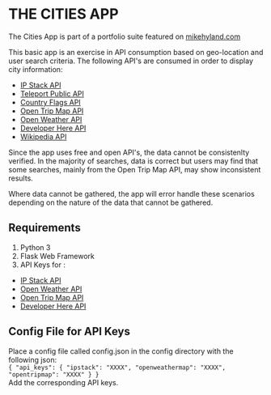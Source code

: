 # THE CITIES APP

The Cities App is part of a portfolio suite featured on <a href="https://mikehyland.com" target="_blank">mikehyland.com</a>

This basic app is an exercise in API consumption based on geo-location and user search criteria. The following API's are consumed in order to display city information:

* <a href="https://ipstack.com/" target="_blank">IP Stack API</a>
* <a href="https://developers.teleport.org/api/" target="_blank">Teleport Public API</a>
* <a href="https://www.countryflags.io/" target="_blank">Country Flags API</a>
* <a href="https://opentripmap.io/product/" target="_blank">Open Trip Map API</a>
* <a href="https://home.openweathermap.org/" target="_blank">Open Weather API</a>
* <a href="https://developer.here.com/" target="_blank">Developer Here API</a>
* <a href="https://pypi.org/project/Wikipedia-API/" target="_blank">Wikipedia API</a>

Since the app uses free and open API's, the data cannot be consistenlty verified. In the majority of searches, data is correct but users may find that some searches, mainly from the Open Trip Map API, may show inconsistent results.

Where data cannot be gathered, the app will error handle these scenarios depending on the nature of the data that cannot be gathered.

## Requirements

1. Python 3
2. Flask Web Framework
3. API Keys for :
 * <a href="https://ipstack.com/" target="_blank">IP Stack API</a>
 * <a href="https://home.openweathermap.org/" target="_blank">Open Weather API</a>
 * <a href="https://opentripmap.io/product/" target="_blank">Open Trip Map API</a>
 * <a href="https://developer.here.com/" target="_blank">Developer Here API</a>

## Config File for API Keys

Place a config file called config.json in the config directory with the following json:
<br>
`
{
  "api_keys": {
    "ipstack": "XXXX",
    "openweathermap": "XXXX",
    "opentripmap": "XXXX"
  }
}
`
<br>
Add the corresponding API keys. 
